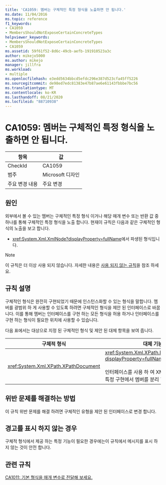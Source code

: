 ```yaml
---
title: 'CA1059: 멤버는 구체적인 특정 형식을 노출하면 안 됩니다.'
ms.date: 11/04/2016
ms.topic: reference
f1_keywords:
- CA1059
- MembersShouldNotExposeCertainConcreteTypes
helpviewer_keywords:
- MembersShouldNotExposeCertainConcreteTypes
- CA1059
ms.assetid: 59f61f52-8d6c-49cb-aefb-191910523a3c
author: mikejo5000
ms.author: mikejo
manager: jillfra
ms.workload:
- multiple
ms.openlocfilehash: e3edd5634bbcd5efdc296e387d523cfa45ff5226
ms.sourcegitcommit: de98ed7edc81383e47b87ae6e61143fbbbe7bc56
ms.translationtype: MT
ms.contentlocale: ko-KR
ms.lasthandoff: 08/21/2020
ms.locfileid: "88710938"
---
```

# <a name="ca1059-members-should-not-expose-certain-concrete-types"></a>CA1059: 멤버는 구체적인 특정 형식을 노출하면 안 됩니다.

|항목|값|
|-|-|
|CheckId|CA1059|
|범주|Microsoft 디자인|
|주요 변경 내용|주요 변경|

## <a name="cause"></a>원인
외부에서 볼 수 있는 멤버는 구체적인 특정 형식 이거나 해당 매개 변수 또는 반환 값 중 하나를 통해 구체적인 특정 형식을 노출 합니다. 현재이 규칙은 다음과 같은 구체적인 형식의 노출을 보고 합니다.

- <xref:System.Xml.XmlNode?displayProperty=fullName>에서 파생된 형식입니다.

> [!NOTE]
> 이 규칙은 더 이상 사용 되지 않습니다. 자세한 내용은 [사용 되지 않는 규칙](fxcop-rule-port-status.md#deprecated-rules)을 참조 하세요.

## <a name="rule-description"></a>규칙 설명
구체적인 형식은 완전히 구현되었기 때문에 인스턴스화할 수 있는 형식을 말합니다. 멤버를 광범위 하 게 사용할 수 있도록 하려면 구체적인 형식을 제안 된 인터페이스로 바꿉니다. 이를 통해 멤버는 인터페이스를 구현 하는 모든 형식을 허용 하거나 인터페이스를 구현 하는 형식이 필요한 위치에 사용할 수 있습니다.

다음 표에서는 대상으로 지정 된 구체적인 형식 및 제안 된 대체 항목을 보여 줍니다.

|구체적 형식|대체 기능|
|-------------------|-----------------|
|<xref:System.Xml.XPath.XPathDocument>|<xref:System.Xml.XPath.IXPathNavigable?displayProperty=fullName>.<br /><br /> 인터페이스를 사용 하 여 XML 데이터 원본의 특정 구현에서 멤버를 분리 합니다.|

## <a name="how-to-fix-violations"></a>위반 문제를 해결하는 방법
이 규칙 위반 문제를 해결 하려면 구체적인 유형을 제안 된 인터페이스로 변경 합니다.

## <a name="when-to-suppress-warnings"></a>경고를 표시 하지 않는 경우
구체적 형식에서 제공 하는 특정 기능이 필요한 경우에는이 규칙에서 메시지를 표시 하지 않는 것이 안전 합니다.

## <a name="related-rules"></a>관련 규칙
[CA1011: 기본 형식을 매개 변수로 전달해 보세요.](../code-quality/ca1011.md)
